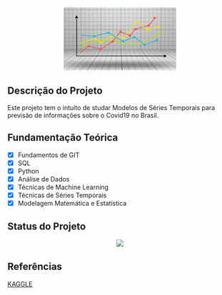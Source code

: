 ﻿﻿<p align="center">
  <img src = './img01.jpg' width = '50%'>
</p>

## Descrição do Projeto

Este projeto tem o intuito de studar Modelos de Séries Temporais para previsão de informações sobre o Covid19 no Brasil.

## Fundamentação Teórica

- [x] Fundamentos de GIT
- [x] SQL
- [x] Python
- [x] Análise de Dados 
- [x] Técnicas de Machine Learning
- [x] Técnicas de Séries Temporais 
- [x] Modelagem Matemática e Estatística

## Status do Projeto

<p align="center">
<img src="http://img.shields.io/static/v1?label=STATUS&message=DESENVOLVIMENTO&color=GREEN&style=for-the-badge"/>
</p>

## Referências

[KAGGLE](https://www.kaggle.com/datasets/unanimad/corona-virus-brazil?select=brazil_covid19_cities.csv)


